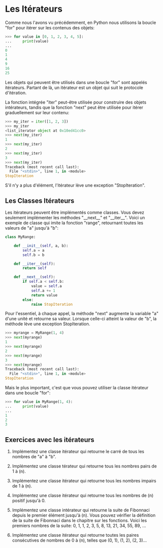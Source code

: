 # Les Itérateurs

Comme nous l'avons vu précédemment, en Python nous utilisons la boucle "for" pour itérer sur les contenus des objets:

```Python
>>> for value in [0, 1, 2, 3, 4, 5]:
...     print(value)
...
0
1
4
9
16
25
```

Les objets qui peuvent être utilisés dans une boucle "for" sont appelés itérateurs. Partant de là, un itérateur est un objet qui suit le protocole d'itération.

La fonction intégrée "iter" peut-être utilisée pour construire des objets intérateurs, tandis que la fonction "next" peut être utilisée pour itérer graduellement sur leur contenu:

```Python
>>> my_iter = iter([1, 2, 3])
>>> my_iter
<list_iterator object at 0x10ed41cc0>
>>> next(my_iter)
1
>>> next(my_iter)
2
>>> next(my_iter)
3
>>> next(my_iter)
Traceback (most recent call last):
  File "<stdin>", line 1, in <module>
StopIteration
```

S'il n'y a plus d'élément, l'itérateur lève une exception "StopIteration".

## Les Classes Itérateurs

Les itérateurs peuvent être implémentés comme classes. Vous devez seulement implémenter les méthodes "\_\_next\_\_" et "\_\_iter\_\_". Voici un exemple de classe qui imite la fonction "range", retournant toutes les valeurs de "a" jusqu'à "b":

```Python
class MyRange:

    def __init__(self, a, b):
        self.a = a
        self.b = b

    def __iter__(self):
        return self

    def __next__(self):
        if self.a < self.b:
            value = self.a
            self.a += 1
            return value
        else:
            raise StopIteration
```

Pour l'essentiel, à chaque appel, la méthode "next" augmente la variable "a" d'une unité et retourne sa valeur. Lorsque celle-ci atteint la valeur de "b", la méthode lève une exception StopIteration.

```Python
>>> myrange = MyRange(1, 4)
>>> next(myrange)
1
>>> next(myrange)
2
>>> next(myrange)
3
>>> next(myrange)
Traceback (most recent call last):
  File "<stdin>", line 1, in <module>
StopIteration
```

Mais le plus important, c'est que vous pouvez utiliser la classe itérateur dans une boucle "for":

```Python
>>> for value in MyRange(1, 4):
...     print(value)
...
1
2
3
```

## Exercices avec les itérateurs

1.  Implémentez une classe itérateur qui retourne le carré de tous les nombres de "a" à "b".

2.  Implémentez une classe térateur qui retourne tous les nombres pairs de 1 à \(n\).

3.  Implémentez une classe itérateur qui retourne tous les nombres impairs de 1 à \(n\).

4.  Implémentez une classe itérateur qui retourne tous les nombres de \(n\) positif jusqu'à 0.

5.  Implémentez une classe intérateur qui retourne la suite de Fibonnaci depuis le premier élément jusqu'à \(n\). Vous pouvez vérifier la définition de la suite de Fibonnaci dans le chapitre sur les fonctions. Voici les premiers nombres de la suite: 0, 1, 1, 2, 3, 5, 8, 13, 21, 34, 55, 89, ...

6.  Implémentez une classe itérateur qui retourne toutes les paires consécutives de nombres de 0 à \(n\), telles que (0, 1), (1, 2), (2, 3)...
